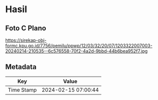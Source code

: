 # Hasil

## Foto C Plano

https://sirekap-obj-formc.kpu.go.id/7756/pemilu/ppwp/12/03/32/20/07/1203322007003-20240214-210535--6c576558-70f2-4a2d-9bbd-44b6bea952f7.jpg


## Metadata

| Key        | Value               |
| ---------- | ------------------- |
| Time Stamp | 2024-02-15 07:00:44 |



